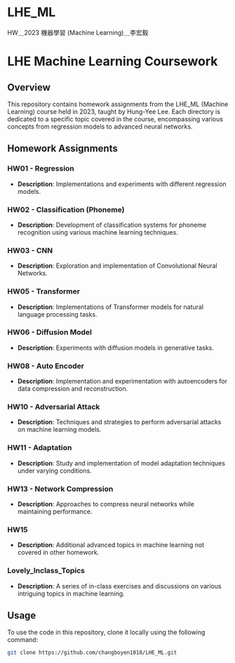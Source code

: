 # LHE_ML
HW＿2023 機器學習 (Machine Learning)＿李宏毅

# LHE Machine Learning Coursework

## Overview
This repository contains homework assignments from the LHE_ML (Machine Learning) course held in 2023, taught by Hung-Yee Lee. Each directory is dedicated to a specific topic covered in the course, encompassing various concepts from regression models to advanced neural networks.

## Homework Assignments

### HW01 - Regression
- **Description**: Implementations and experiments with different regression models.

### HW02 - Classification (Phoneme)
- **Description**: Development of classification systems for phoneme recognition using various machine learning techniques.

### HW03 - CNN
- **Description**: Exploration and implementation of Convolutional Neural Networks.

### HW05 - Transformer
- **Description**: Implementations of Transformer models for natural language processing tasks.

### HW06 - Diffusion Model
- **Description**: Experiments with diffusion models in generative tasks.

### HW08 - Auto Encoder
- **Description**: Implementation and experimentation with autoencoders for data compression and reconstruction.

### HW10 - Adversarial Attack
- **Description**: Techniques and strategies to perform adversarial attacks on machine learning models.

### HW11 - Adaptation
- **Description**: Study and implementation of model adaptation techniques under varying conditions.

### HW13 - Network Compression
- **Description**: Approaches to compress neural networks while maintaining performance.

### HW15
- **Description**: Additional advanced topics in machine learning not covered in other homework.

### Lovely_Inclass_Topics
- **Description**: A series of in-class exercises and discussions on various intriguing topics in machine learning.

## Usage
To use the code in this repository, clone it locally using the following command:
```bash
git clone https://github.com/changboyen1018/LHE_ML.git
